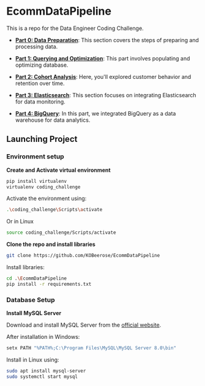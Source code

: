 # EcommDataPipeline

This is a repo for the Data Engineer Coding Challenge.

- **[Part 0: Data Preparation](https://github.com/KOBeerose/EcommDataPipeline/tree/main/data_preparation)**: This section covers the steps of preparing and processing data.

- **[Part 1: Querying and Optimization](https://github.com/KOBeerose/EcommDataPipeline/tree/main/querying_and_optimization)**: This part involves populating and optimizing database.

- **[Part 2: Cohort Analysis](https://github.com/KOBeerose/EcommDataPipeline/tree/main/cohort_analysis)**: Here, you'll explored customer behavior and retention over time.
- **[Part 3: Elasticsearch](https://github.com/KOBeerose/EcommDataPipeline/tree/main/elasticsearch)**: This section focuses on integrating Elasticsearch for data monitoring.
- **[Part 4: BigQuery](https://github.com/KOBeerose/EcommDataPipeline/tree/main/bigquery)**: In this part, we integrated BigQuery as a data warehouse for data analytics.


## Launching Project

### Environment setup

**Create and Activate virtual environment**
```bash
pip install virtualenv
virtualenv coding_challenge
```
Activate the environment using:
```bash
.\coding_challenge\Scripts\activate
```
Or in Linux
```bash
source coding_challenge/Scripts/activate
```

**Clone the repo and install libraries**
```bash
git clone https://github.com/KOBeerose/EcommDataPipeline
```
Install libraries:
```bash
cd .\EcommDataPipeline
pip install -r requirements.txt
```
### Database Setup

**Install MySQL Server**

Download and install MySQL Server from the [official website](https://dev.mysql.com/downloads/mysql/). 

After installation in Windows:
```bash
setx PATH "%PATH%;C:\Program Files\MySQL\MySQL Server 8.0\bin"
```

Install in Linux using:
```bash
sudo apt install mysql-server
sudo systemctl start mysql
```

